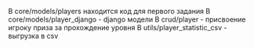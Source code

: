 В core/models/players находится код для первого задания
В core/models/player_django - django модели
В crud/player - присвоение игроку приза за прохождение уровня
В utils/player_statistic_csv - выгрузка в csv
